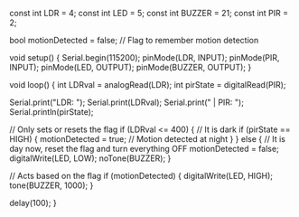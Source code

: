 const int LDR = 4;
const int LED = 5;
const int BUZZER = 21;
const int PIR = 2;

bool motionDetected = false;  // Flag to remember motion detection

void setup() {
  Serial.begin(115200);
  pinMode(LDR, INPUT);
  pinMode(PIR, INPUT);
  pinMode(LED, OUTPUT);
  pinMode(BUZZER, OUTPUT);
}

void loop() {
  int LDRval = analogRead(LDR);
  int pirState = digitalRead(PIR);

  Serial.print("LDR: ");
  Serial.print(LDRval);
  Serial.print(" | PIR: ");
  Serial.println(pirState);

  // Only sets or resets the flag
  if (LDRval <= 400) {  // It is dark
    if (pirState == HIGH) {
      motionDetected = true;  // Motion detected at night
    }
  } else {
    // It is day now, reset the flag and turn everything OFF
    motionDetected = false;
    digitalWrite(LED, LOW);
    noTone(BUZZER);
  }

  // Acts based on the flag
  if (motionDetected) {
    digitalWrite(LED, HIGH);
    tone(BUZZER, 1000);
  }

  delay(100);
}